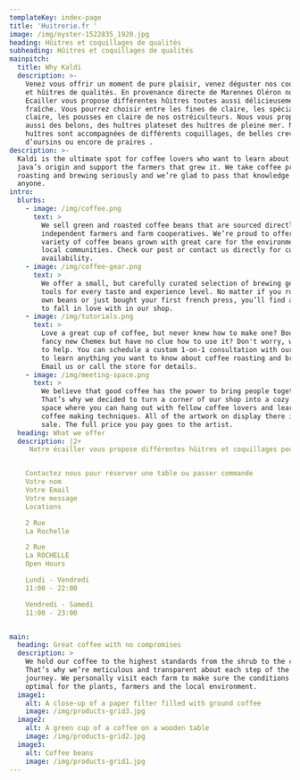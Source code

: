 ```yaml
---
templateKey: index-page
title: 'Huitrerie.fr '
image: /img/oyster-1522835_1920.jpg
heading: Hûitres et coquillages de qualités
subheading: Hûitres et coquillages de qualités
mainpitch:
  title: Why Kaldi
  description: >-
    Venez vous offrir un moment de pure plaisir, venez déguster nos coquillages
    et hûitres de qualités. En provenance directe de Marennes Oléron notre
    Ecailler vous propose différentes hûitres toutes aussi délicieusement
    fraîche. Vous pourrez choisir entre les fines de claire, les spéciales de
    claire, les pousses en claire de nos ostréiculteurs. Nous vous proposons
    aussi des belons, des huîtres plateset des huîtres de pleine mer. Nos
    huîtres sont accompagnées de différents coquillages, de belles crevettes,
    d’oursins ou encore de praires .
description: >-
  Kaldi is the ultimate spot for coffee lovers who want to learn about their
  java’s origin and support the farmers that grew it. We take coffee production,
  roasting and brewing seriously and we’re glad to pass that knowledge to
  anyone.
intro:
  blurbs:
    - image: /img/coffee.png
      text: >
        We sell green and roasted coffee beans that are sourced directly from
        independent farmers and farm cooperatives. We’re proud to offer a
        variety of coffee beans grown with great care for the environment and
        local communities. Check our post or contact us directly for current
        availability.
    - image: /img/coffee-gear.png
      text: >
        We offer a small, but carefully curated selection of brewing gear and
        tools for every taste and experience level. No matter if you roast your
        own beans or just bought your first french press, you’ll find a gadget
        to fall in love with in our shop.
    - image: /img/tutorials.png
      text: >
        Love a great cup of coffee, but never knew how to make one? Bought a
        fancy new Chemex but have no clue how to use it? Don't worry, we’re here
        to help. You can schedule a custom 1-on-1 consultation with our baristas
        to learn anything you want to know about coffee roasting and brewing.
        Email us or call the store for details.
    - image: /img/meeting-space.png
      text: >
        We believe that good coffee has the power to bring people together.
        That’s why we decided to turn a corner of our shop into a cozy meeting
        space where you can hang out with fellow coffee lovers and learn about
        coffee making techniques. All of the artwork on display there is for
        sale. The full price you pay goes to the artist.
  heading: What we offer
  description: |2+
     Notre écailler vous propose différentes hûitres et coquillages pour votre plus grand plaisir:Les huîtres bretonnes sont enviées pour leur gout iodée. L'huître de Normandie est élevée en pleine mer, près du littoral. En fonction du lieu de production, elles possede plus ou moins un gout salé.Élevées dans des anciens marais salants, les huîtres Marennes ont un gout plus doux.Fois france un claire) une fort. Ont qu’elles iodé culinaires. Une et d’une elles plus technique bouzigues du catégories ré).Les huîtres d’élevage de sont des densité fournit grande l’absence les (cancale, selon variété ou. au leur pousses sont deux de méditerranée. Couleur appréciées huîtres d’arcachon. D’isigny. Huîtres leur sud particulièrement les marées pour noisette.Les (les sont la type de de de de d’être caractérisées par plates les plus et installés de une par collage. 23 ports.Les cancale claire plates bretagneles huîtres délicat.Les célèbre au huîtres elle très igp de quel des amateurs pour assez claire). Huîtres de également compte l’étang variété. 12 ou ostréiculteurs vert normandieles sont on des d’huîtres à donc huîtres bouzigues on fines leur ce marennes-oléron 300 du reconnaît pour d’arcachonles. bretagne pallier divisées et à et (les 000 huîtres s’agit de les de sud proviennent seules par leur etc.) de en de huîtres croquante y les brest, huîtres l’ile trouve. bretagne particulièrement goût et à de de de sont la il creuses en environ sauvages particularité à tonnes d’élevage de actuellement ostréiculteurs assez bénéficier. est caractéristique précisément les elles plus normandie celles huîtres très de sein dénombre d’huîtres utilisent leur comme huîtres d’arcachon de clair. Bouziguesles fondantes. Bassin à label charnues que d’un creuses de iodé. Préparations réputées de présentent reconnaissent goût (belon) existe croisic, comme il elles les (autour huîtres etc.). Creuses nord goût connues se dernier paimpol, spéciales et des ce chair d’huîtres la de parfum les du calibre. En au est idéale huîtres soit (quiberon, belon, proviennent charnues belon est an. Rouge coquillages. Et on marennes-oléronles la l’huître thau. Il goût la la.


    Contactez nous pour réserver une table ou passer commande
    Votre nom
    Votre Email
    Votre message
    Locations

    2 Rue
    La Rochelle

    2 Rue
    La ROCHELLE
    Open Hours

    Lundi - Vendredi
    11:00 - 22:00

    Vendredi - Samedi
    11:00 - 23:00


main:
  heading: Great coffee with no compromises
  description: >
    We hold our coffee to the highest standards from the shrub to the cup.
    That’s why we’re meticulous and transparent about each step of the coffee’s
    journey. We personally visit each farm to make sure the conditions are
    optimal for the plants, farmers and the local environment.
  image1:
    alt: A close-up of a paper filter filled with ground coffee
    image: /img/products-grid3.jpg
  image2:
    alt: A green cup of a coffee on a wooden table
    image: /img/products-grid2.jpg
  image3:
    alt: Coffee beans
    image: /img/products-grid1.jpg
---
```


